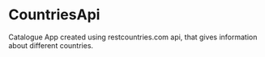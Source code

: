 # CountriesApi
Catalogue App created using restcountries.com api, that gives information about different countries. 
